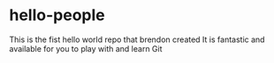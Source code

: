 # hello-people
This is the fist hello world repo that brendon created
It is fantastic and available for you to play with and learn Git
